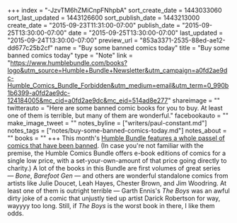 +++
index = "-JzvTM6hZMiCnpFNhpbA"
sort_create_date = 1443033060
sort_last_updated = 1443126600
sort_publish_date = 1443213000
create_date = "2015-09-23T11:31:00-07:00"
publish_date = "2015-09-25T13:30:00-07:00"
date = "2015-09-25T13:30:00-07:00"
last_updated = "2015-09-24T13:30:00-07:00"
preview_url = "853a3371-2535-88ed-ae12-dd677c25b2cf"
name = "Buy some banned comics today"
title = "Buy some banned comics today"
type = "Note"
link = "https://www.humblebundle.com/books?logo&utm_source=Humble+Bundle+Newsletter&utm_campaign=a0fd2ae9dc-Humble_Comics_Bundle_Forbidden&utm_medium=email&utm_term=0_990b1b6399-a0fd2ae9dc-124184005&mc_cid=a0fd2ae9dc&mc_eid=514ad8e277"
shareimage = ""
twitterauto = "Here are some banned comic books for you to buy. At least one of them is terrible, but many of them are wonderful."
facebookauto = ""
make_image_tweet = ""
notes_byline = ["writers/paul-constant.md"]
notes_tags = ["notes/buy-some-banned-comics-today.md"]
notes_about = ""
books = ""
+++
This month's [Humble Bundle features a whole passel of comics that have been banned](https://www.humblebundle.com/books?logo&utm_source=Humble+Bundle+Newsletter&utm_campaign=a0fd2ae9dc-Humble_Comics_Bundle_Forbidden&utm_medium=email&utm_term=0_990b1b6399-a0fd2ae9dc-124184005&mc_cid=a0fd2ae9dc&mc_eid=514ad8e277). (In case you're not familiar with the premise, the Humble Comics Bundle offers e-book editions of comics for a single low price, with a set-your-own-amount of that price going directly to charity.) A lot of the books in this Bundle are first volumes of great series — *Bone*, *Barefoot Gen* — and others are wonderful standalone comics from artists like Julie Doucet, Leah Hayes, Chester Brown, and Jim Woodring. At least one of them is outright terrible — Garth Ennis's *The Boys* was an awful dirty joke of a comic that unjustly tied up artist Darick Robertson for way, wayyyy too long. Still, if *The Boys* is the worst book in there, I like them odds.